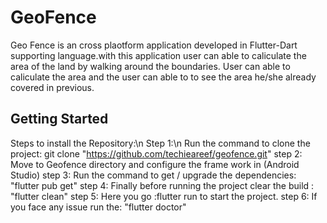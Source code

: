 # GeoFence

Geo Fence is an cross plaotform application developed in Flutter-Dart supporting language.with this application user can able to caliculate the area of the land by walking around the boundaries.
User can able to caliculate the area and the user can able to to see the area he/she already covered in previous.


## Getting Started

Steps to install the Repository:\n
Step 1:\n
Run the command to clone the project: git clone "https://github.com/techieareef/geofence.git"
step 2:
Move to Geofence directory and configure the frame work in (Android Studio)
step 3:
Run the command to get / upgrade the dependencies: "flutter pub get"
step 4:
Finally before running the project clear the build : "flutter clean"
step 5:
Here you go :flutter run to start the project.
step 6:
If you face any issue run the: "flutter doctor"

